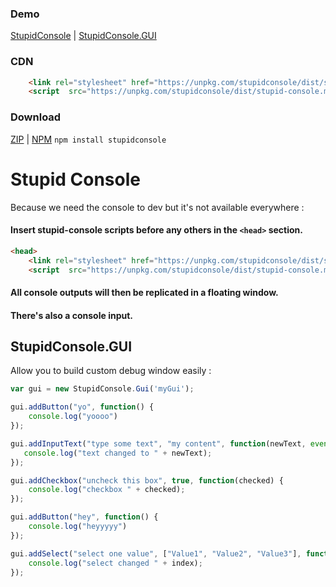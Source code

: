 ### Demo 
[StupidConsole](https://codepen.io/levavasseur/pen/rqEvVe) | [StupidConsole.GUI](https://codepen.io/levavasseur/pen/YJoLpL)

### CDN 
```html
    <link rel="stylesheet" href="https://unpkg.com/stupidconsole/dist/stupid-console.min.css">
    <script  src="https://unpkg.com/stupidconsole/dist/stupid-console.min.js"></script>
``` 
### Download 
[ZIP](https://github.com/axeon-software/StupidConsole/releases) | [NPM](https://www.npmjs.com/package/stupidconsole) ```npm install stupidconsole``` 

# Stupid Console 

Because we need the console to dev but it's not available everywhere :

#### Insert stupid-console scripts before any others in the ```<head>``` section.
```html
<head>
    <link rel="stylesheet" href="https://unpkg.com/stupidconsole/dist/stupid-console.min.css">
    <script  src="https://unpkg.com/stupidconsole/dist/stupid-console.min.js"></script>
``` 

#### All console outputs will then be replicated in a floating window.
#### There's also a console input.

## StupidConsole.GUI 

Allow you to build custom debug window easily :

```js
var gui = new StupidConsole.Gui('myGui');

gui.addButton("yo", function() {
    console.log("yoooo")
});

gui.addInputText("type some text", "my content", function(newText, event) {
   console.log("text changed to " + newText);
});

gui.addCheckbox("uncheck this box", true, function(checked) {
    console.log("checkbox " + checked);
});

gui.addButton("hey", function() {
    console.log("heyyyyy")
});

gui.addSelect("select one value", ["Value1", "Value2", "Value3"], function(index) {
    console.log("select changed " + index);
});

```
